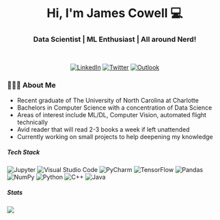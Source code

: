 <h1 align="center"> Hi, I'm James Cowell 💻 </h1>
<h3 align="center">  Data Scientist | ML Enthusiast | All around Nerd! </h3> <br>
<p align="center"> 
<a href="https://www.linkedin.com/in/jmcowell/"><img alt="LinkedIn" src="https://img.shields.io/badge/-James_Cowell-blue?style=flat-square&logo=Linkedin&logoColor=white&link=https://www.linkedin.com/in/jmcowell/"></a>
<a href="https://twitter.com/ChaoSweeper"><img alt="Twitter" src="https://img.shields.io/badge/-ChaoSweeper-1ca0f1?style=flat-square&logo=twitter&logoColor=white&link=https://twitter.com/ChaoSweeper"></a>
<a href="mailto:mcowell@outlook.com"><img alt="Outlook" src="https://img.shields.io/badge/James Cowell-0078D4?style=for-the-badge&logo=microsoft-outlook&style=flat-square&logoColor=white" /></a>
</p>


### 👨🏻‍💻 About Me
- Recent graduate of The University of North Carolina at Charlotte
- Bachelors in Computer Science with a concentration of Data Science
- Areas of interest include ML/DL, Computer Vision, automated flight technically
- Avid reader that will read 2-3 books a week if left unattended
- Currently working on small projects to help deepening my knowledge


##### Tech Stack
<img alt="Jupyter" src="https://img.shields.io/badge/Jupyter-%23F37626.svg?&style=flat-square&logo=Jupyter&logoColor=white" />
<img alt="Visual Studio Code" src="https://img.shields.io/badge/VisualStudioCode-0078d7.svg?&style=flat-square&logo=visual-studio-code&logoColor=white"/>
<img alt="PyCharm" src="https://img.shields.io/badge/pycharm-143?&style=flat-square&&logo=pycharm&logoColor=black&color=black&labelColor=green"/>
<img alt="TensorFlow" src="https://img.shields.io/badge/TensorFlow-%23FF6F00.svg?&style=flat-square&logo=TensorFlow&logoColor=white" />
<img alt="Pandas" src="https://img.shields.io/badge/pandas-%23150458.svg?&style=flat-square&logo=pandas&logoColor=white" />
<img alt="NumPy" src="https://img.shields.io/badge/numpy-%23013243.svg?&style=flat-square&logo=numpy&logoColor=white" />
<img alt="Python" src="https://img.shields.io/badge/python-%2314354C.svg?&style=flat-square&logo=python&logoColor=white"/>
<img alt="C++" src="https://img.shields.io/badge/c++-%2300599C.svg?&style=flat-square&logo=c%2B%2B&logoColor=white"/>
<img alt="Java" src="https://img.shields.io/badge/java-%23ED8B00.svg?&style=flat-square&logo=java&logoColor=white"/>

##### Stats
<p>
  <img src="https://github-readme-stats.vercel.app/api?username=chaosweeper&show_icons=true_color=fff&icon_color=79ff97&text_color=9f9f9f&bg_color=151515"/>
</p>